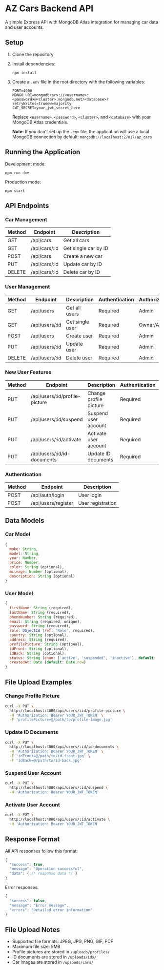 # AZ Cars Backend API

A simple Express API with MongoDB Atlas integration for managing car data and user accounts.

## Setup

1. Clone the repository
2. Install dependencies:
   ```
   npm install
   ```
3. Create a `.env` file in the root directory with the following variables:
   ```
   PORT=4000
   MONGO_URI=mongodb+srv://<username>:<password>@<cluster>.mongodb.net/<database>?retryWrites=true&w=majority
   JWT_SECRET=your_jwt_secret_here
   ```
   Replace `<username>`, `<password>`, `<cluster>`, and `<database>` with your MongoDB Atlas credentials.

   **Note:** If you don't set up the `.env` file, the application will use a local MongoDB connection by default: `mongodb://localhost:27017/az_cars`

## Running the Application

Development mode:
```
npm run dev
```

Production mode:
```
npm start
```

## API Endpoints

### Car Management
| Method | Endpoint | Description |
|--------|----------|-------------|
| GET    | /api/cars | Get all cars |
| GET    | /api/cars/:id | Get single car by ID |
| POST   | /api/cars | Create a new car |
| PUT    | /api/cars/:id | Update car by ID |
| DELETE | /api/cars/:id | Delete car by ID |

### User Management
| Method | Endpoint | Description | Authentication | Authorization |
|--------|----------|-------------|----------------|---------------|
| GET    | /api/users | Get all users | Required | Admin |
| GET    | /api/users/:id | Get single user | Required | Owner/Admin |
| POST   | /api/users | Create user | Required | Admin |
| PUT    | /api/users/:id | Update user | Required | Admin |
| DELETE | /api/users/:id | Delete user | Required | Admin |

### New User Features
| Method | Endpoint | Description | Authentication | Authorization |
|--------|----------|-------------|----------------|---------------|
| PUT    | /api/users/:id/profile-picture | Change profile picture | Required | Owner/Admin |
| PUT    | /api/users/:id/suspend | Suspend user account | Required | Admin |
| PUT    | /api/users/:id/activate | Activate user account | Required | Admin |
| PUT    | /api/users/:id/id-documents | Update ID documents | Required | Owner/Admin |

### Authentication
| Method | Endpoint | Description |
|--------|----------|-------------|
| POST   | /api/auth/login | User login |
| POST   | /api/users/register | User registration |

## Data Models

### Car Model
```javascript
{
  make: String,
  model: String,
  year: Number,
  price: Number,
  color: String (optional),
  mileage: Number (optional),
  description: String (optional)
}
```

### User Model
```javascript
{
  firstName: String (required),
  lastName: String (required),
  phoneNumber: String (required),
  email: String (required, unique),
  password: String (required),
  role: ObjectId (ref: 'Role', required),
  country: String (optional),
  address: String (required),
  profilePicture: String (optional),
  idFront: String (optional),
  idBack: String (optional),
  status: String (enum: ['active', 'suspended', 'inactive'], default: 'active'),
  createdAt: Date (default: Date.now)
}
```

## File Upload Examples

### Change Profile Picture
```bash
curl -X PUT \
  http://localhost:4000/api/users/:id/profile-picture \
  -H 'Authorization: Bearer YOUR_JWT_TOKEN' \
  -F 'profilePicture=@/path/to/profile-image.jpg'
```

### Update ID Documents
```bash
curl -X PUT \
  http://localhost:4000/api/users/:id/id-documents \
  -H 'Authorization: Bearer YOUR_JWT_TOKEN' \
  -F 'idFront=@/path/to/id-front.jpg' \
  -F 'idBack=@/path/to/id-back.jpg'
```

### Suspend User Account
```bash
curl -X PUT \
  http://localhost:4000/api/users/:id/suspend \
  -H 'Authorization: Bearer YOUR_JWT_TOKEN'
```

### Activate User Account
```bash
curl -X PUT \
  http://localhost:4000/api/users/:id/activate \
  -H 'Authorization: Bearer YOUR_JWT_TOKEN'
```

## Response Format

All API responses follow this format:
```javascript
{
  "success": true,
  "message": "Operation successful",
  "data": { /* response data */ }
}
```

Error responses:
```javascript
{
  "success": false,
  "message": "Error message",
  "errors": "Detailed error information"
}
```

## File Upload Notes

- Supported file formats: JPEG, JPG, PNG, GIF, PDF
- Maximum file size: 5MB
- Profile pictures are stored in `/uploads/profiles/`
- ID documents are stored in `/uploads/ids/`
- Car images are stored in `/uploads/cars/` 